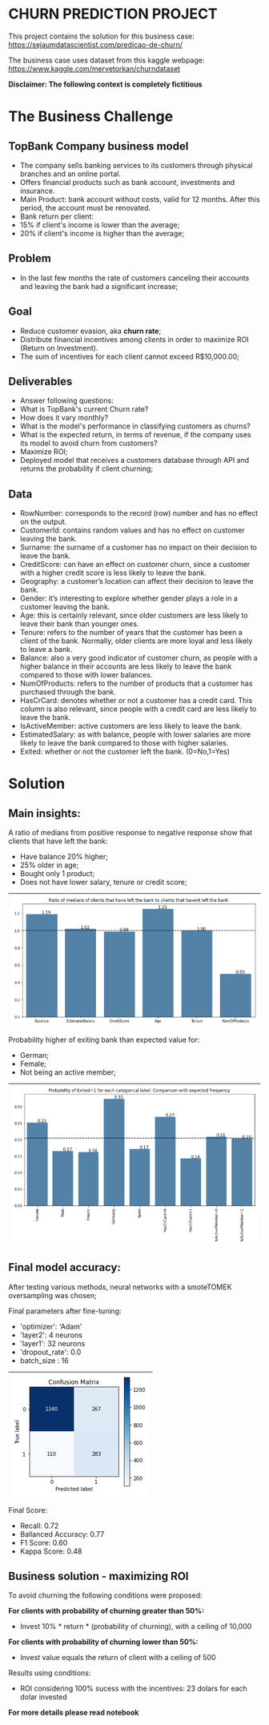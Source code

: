 # CHURN PREDICTION PROJECT

This project contains the solution for this business case: https://sejaumdatascientist.com/predicao-de-churn/

The business case uses dataset from this kaggle webpage: https://www.kaggle.com/mervetorkan/churndataset

**Disclaimer: The following context is completely fictitious**

# The Business Challenge
## TopBank Company business model
* The company sells banking services to its customers through physical branches and an online portal.
* Offers financial products such as bank account, investments and insurance.
* Main Product: bank account without costs, valid for 12 months. After this period, the account must be renovated.
* Bank return per client:
 * 15% if client's income is lower than the average;
 * 20% if client's income is higher than the average;
 
## Problem
* In the last few months the rate of customers canceling their accounts and leaving the bank had a significant increase;

## Goal
* Reduce customer evasion, aka **churn rate**;
*  Distribute financial incentives among clients in order to maximize ROI (Return on Investment).
*  The sum of incentives for each client cannot exceed R$10,000.00;

## Deliverables
* Answer following questions:
 * What is TopBank's current Churn rate? 
 * How does it vary monthly?
 * What is the model's performance in classifying customers as churns?
 * What is the expected return, in terms of revenue, if the company uses its model to avoid churn from customers?
* Maximize ROI;
* Deployed model that receives a customers database through API and returns the probability if client churning;

## Data

* RowNumber: corresponds to the record (row) number and has no effect on the output.
* CustomerId: contains random values and has no effect on customer leaving the bank.
* Surname: the surname of a customer has no impact on their decision to leave the bank.
* CreditScore: can have an effect on customer churn, since a customer with a higher credit score is less likely to leave the bank.
* Geography: a customer’s location can affect their decision to leave the bank.
* Gender: it’s interesting to explore whether gender plays a role in a customer leaving the bank.
* Age: this is certainly relevant, since older customers are less likely to leave their bank than younger ones.
* Tenure: refers to the number of years that the customer has been a client of the bank. Normally, older clients are more loyal and less likely to leave a bank.
* Balance: also a very good indicator of customer churn, as people with a higher balance in their accounts are less likely to leave the bank compared to those with lower balances.
* NumOfProducts: refers to the number of products that a customer has purchased through the bank.
* HasCrCard: denotes whether or not a customer has a credit card. This column is also relevant, since people with a credit card are less likely to leave the bank.
* IsActiveMember: active customers are less likely to leave the bank.
* EstimatedSalary: as with balance, people with lower salaries are more likely to leave the bank compared to those with higher salaries.
* Exited: whether or not the customer left the bank. (0=No,1=Yes)

# Solution
## Main insights:
A ratio of medians from positive response to negative response show that clients that have left the bank:
* Have balance 20% higher;
* 25% older in age;
* Bought only 1 product;
* Does not have lower salary, tenure or credit score;

| ![](https://github.com/marcellohro-hub/Churn_prediction/blob/master/imgs/medians.png) | 
|:--:| 

Probability higher of exiting bank than expected value for:
* German;
* Female;
* Not being an active member;

| ![](https://github.com/marcellohro-hub/Churn_prediction/blob/master/imgs/cat.png) | 
|:--:| 

## Final model accuracy:

After testing various methods, neural networks with a smoteTOMEK oversampling was chosen;

Final parameters after fine-tuning: 
* 'optimizer': 'Adam'
* 'layer2': 4 neurons
* 'layer1': 32 neurons
* 'dropout_rate': 0.0
* batch_size : 16

| ![](https://github.com/marcellohro-hub/Churn_prediction/blob/master/imgs/download.png) | 
|:--:| 

Final Score:
* Recall: 0.72
* Ballanced Accuracy: 0.77
* F1 Score: 0.60
* Kappa Score: 0.48


## Business solution -  maximizing ROI

To avoid churning the following conditions were proposed:

**For clients with probability of churning greater than 50%:**
* Invest 10% * return * (probability of churning), with a ceiling of 10,000

**For clients with probability of churning lower than 50%:**
* Invest value equals the return of client with a ceiling of 500

Results using conditions:
* ROI considering 100% sucess with the incentives: 23 dolars for each dolar invested

**For more details please read notebook**
